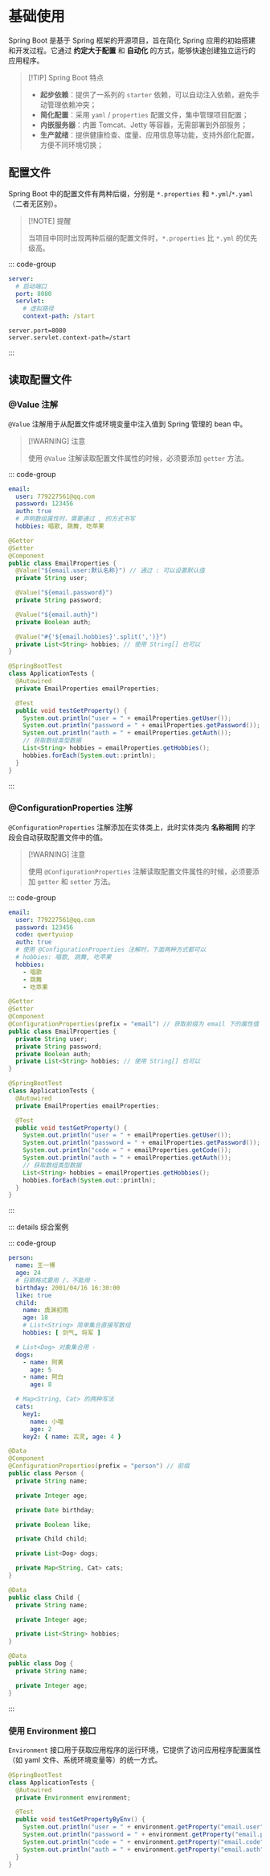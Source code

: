 # 基础使用

Spring Boot 是基于 Spring 框架的开源项目，旨在简化 Spring 应用的初始搭建和开发过程。它通过 **约定大于配置** 和 **自动化** 的方式，能够快速创建独立运行的应用程序。

> [!TIP] Spring Boot 特点
>
> - **起步依赖**：提供了一系列的 `starter` 依赖，可以自动注入依赖，避免手动管理依赖冲突；
> - **简化配置**：采用 `yaml` / `properties` 配置文件，集中管理项目配置；
> - **内嵌服务器**：内置 Tomcat、Jetty 等容器，无需部署到外部服务；
> - **生产就绪**：提供健康检查、度量、应用信息等功能，支持外部化配置，方便不同环境切换；



## 配置文件

Spring Boot 中的配置文件有两种后缀，分别是 `*.properties` 和 `*.yml`/`*.yaml`（二者无区别）。

> [!NOTE] 提醒
>
> 当项目中同时出现两种后缀的配置文件时，`*.properties` 比 `*.yml` 的优先级高。

::: code-group

```yaml [application.yml]
server:
  # 启动端口
  port: 8080
  servlet:
  	# 虚拟路径
    context-path: /start
```

```properties [application.properties]
server.port=8080
server.servlet.context-path=/start
```

:::



## 读取配置文件

### @Value 注解

 `@Value` 注解用于从配置文件或环境变量中注入值到 Spring 管理的 bean 中。

> [!WARNING] 注意
>
> 使用 `@Value` 注解读取配置文件属性的时候，必须要添加 `getter` 方法。

::: code-group

```yaml [application.yml]
email:
  user: 779227561@qq.com
  password: 123456
  auth: true
  # 声明数组属性时，需要通过 , 的方式书写
  hobbies: 唱歌, 跳舞, 吃苹果
```

```java [EmailProperties] {5,8,11,14}
@Getter
@Setter
@Component
public class EmailProperties {
  @Value("${email.user:默认名称}") // 通过 : 可以设置默认值
  private String user;

  @Value("${email.password}")
  private String password;

  @Value("${email.auth}")
  private Boolean auth;

  @Value("#{'${email.hobbies}'.split(',')}")
  private List<String> hobbies; // 使用 String[] 也可以
}
```

```java [ApplicationTests]
@SpringBootTest
class ApplicationTests {
  @Autowired
  private EmailProperties emailProperties;

  @Test
  public void testGetProperty() {
    System.out.println("user = " + emailProperties.getUser());
    System.out.println("password = " + emailProperties.getPassword());
    System.out.println("auth = " + emailProperties.getAuth());
    // 获取数组类型数据
    List<String> hobbies = emailProperties.getHobbies();
    hobbies.forEach(System.out::println);
  }
}
```

:::



### @ConfigurationProperties 注解

 `@ConfigurationProperties` 注解添加在实体类上，此时实体类内 **名称相同** 的字段会自动获取配置文件中的值。

> [!WARNING] 注意
>
> 使用 `@ConfigurationProperties` 注解读取配置文件属性的时候，必须要添加 `getter` 和 `setter` 方法。

::: code-group

```yaml [application.yml]
email:
  user: 779227561@qq.com
  password: 123456
  code: qwertyuiop
  auth: true
  # 使用 @ConfigurationProperties 注解时，下面两种方式都可以
  # hobbies: 唱歌, 跳舞, 吃苹果
  hobbies:
    - 唱歌
    - 跳舞
    - 吃苹果
```

```java [EmailProperties] {4}
@Getter
@Setter
@Component
@ConfigurationProperties(prefix = "email") // 获取前缀为 email 下的属性值
public class EmailProperties {
  private String user;
  private String password;
  private Boolean auth;
  private List<String> hobbies; // 使用 String[] 也可以
}
```

```java [ApplicationTests]
@SpringBootTest
class ApplicationTests {
  @Autowired
  private EmailProperties emailProperties;

  @Test
  public void testGetProperty() {
    System.out.println("user = " + emailProperties.getUser());
    System.out.println("password = " + emailProperties.getPassword());
    System.out.println("code = " + emailProperties.getCode());
    System.out.println("auth = " + emailProperties.getAuth());
    // 获取数组类型数据
    List<String> hobbies = emailProperties.getHobbies();
    hobbies.forEach(System.out::println);
  }
}
```

:::



::: details 综合案例

::: code-group

```yaml [application.yaml]
person:
  name: 王一博
  age: 24
  # 日期格式要用 /，不能用 -
  birthday: 2001/04/16 16:30:00
  like: true
  child:
    name: 虞渊初雨
    age: 18
    # List<String> 简单集合直接写数组
    hobbies: [ 剑气, 将军 ]

  # List<Dog> 对象集合用 -
  dogs:
    - name: 阿黄
      age: 5
    - name: 阿白
      age: 8

  # Map<String, Cat> 的两种写法
  cats:
    key1:
      name: 小喵
      age: 2
    key2: { name: 古灵, age: 4 }
```

```java [Person]
@Data
@Component
@ConfigurationProperties(prefix = "person") // 前缀
public class Person {
  private String name;

  private Integer age;

  private Date birthday;

  private Boolean like;

  private Child child;

  private List<Dog> dogs;

  private Map<String, Cat> cats;
}
```

```java [Child]
@Data
public class Child {
  private String name;

  private Integer age;

  private List<String> hobbies;
}
```

```java [Dog/Cat]
@Data
public class Dog {
  private String name;

  private Integer age;
}
```

:::



### 使用 Environment 接口

`Environment` 接口用于获取应用程序的运行环境，它提供了访问应用程序配置属性（如 yaml 文件、系统环境变量等）的统一方式。

```java [ApplicationTests]
@SpringBootTest
class ApplicationTests {
  @Autowired
  private Environment environment;

  @Test
  public void testGetPropertyByEnv() {
    System.out.println("user = " + environment.getProperty("email.user"));
    System.out.println("password = " + environment.getProperty("email.password"));
    System.out.println("code = " + environment.getProperty("email.code"));
    System.out.println("auth = " + environment.getProperty("email.auth", Boolean));
  }
}
```


